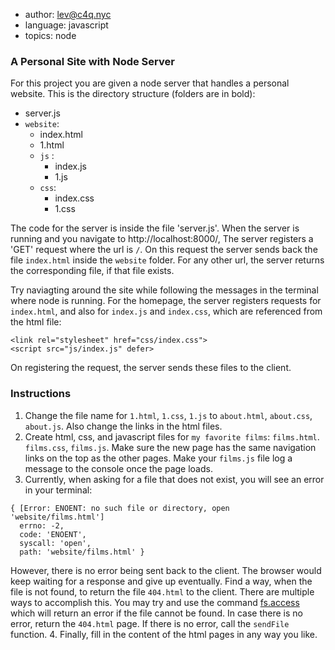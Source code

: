 - author: lev@c4q.nyc
- language: javascript
- topics: node

### A Personal Site with Node Server
For this project you are given a node server that handles a personal website. This is the directory structure (folders are in bold):
- server.js
- `website`:
  - index.html
  - 1.html
  - `js` :
    - index.js
    - 1.js
  - `css`:
    - index.css
    - 1.css  


The code for the server is inside the file 'server.js'. When the server is running and you navigate to http://localhost:8000/, The server registers a 'GET' request where the url is `/`. On this request the server sends back the file `index.html` inside the `website` folder. For any other url, the server returns the corresponding file, if that file exists.

Try naviagting around the site while following the messages in the terminal where node is running. For the homepage,   the server registers requests for `index.html`, and also for `index.js` and `index.css`, which are referenced from the html file:
```
<link rel="stylesheet" href="css/index.css">
<script src="js/index.js" defer>
```
On registering the request, the server sends these files to the client.

### Instructions
1. Change the file name for `1.html`, `1.css`, `1.js` to `about.html`, `about.css`, `about.js`. Also change the links in the html files.
2. Create html, css, and javascript files for `my favorite films`: `films.html`. `films.css`, `films.js`. Make sure the new page has the same navigation links on the top as the other pages. Make your `films.js` file log a message to the console once the page loads.
3. Currently, when asking for a file that does not exist, you will see an error in your terminal:
```
{ [Error: ENOENT: no such file or directory, open 'website/films.html']
  errno: -2,
  code: 'ENOENT',
  syscall: 'open',
  path: 'website/films.html' }
```
However, there is no error being sent back to the client. The browser would keep waiting for a response and give up eventually. Find a way, when the file is not found, to return the file `404.html` to the client. There are multiple ways to accomplish this. You may try and use the command [fs.access](https://nodejs.org/api/fs.html#fs_fs_access_path_mode_callback) which will return an error if the file cannot be found. In case there is no error, return the `404.html` page. If there is no error, call the `sendFile` function. 
4. Finally, fill in the content of the html pages in any way you like.
